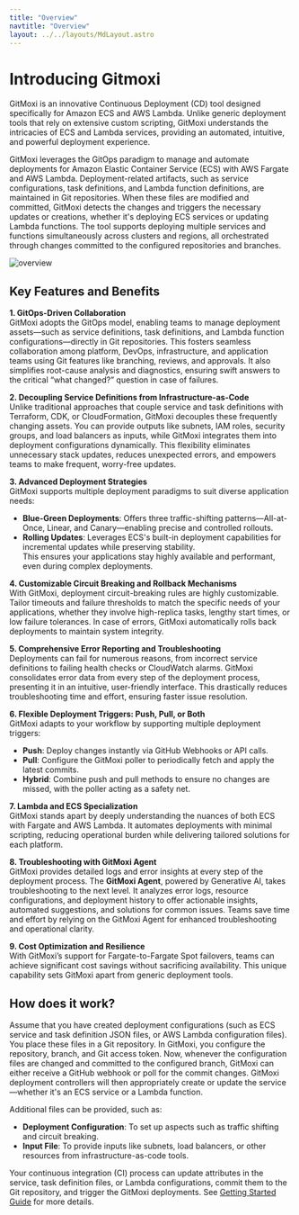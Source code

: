 ```yaml
---
title: "Overview"
navtitle: "Overview"
layout: ../../layouts/MdLayout.astro
---
```


# Introducing Gitmoxi
GitMoxi is an innovative Continuous Deployment (CD) tool designed specifically for Amazon ECS and AWS Lambda. Unlike generic deployment tools that rely on extensive custom scripting, GitMoxi understands the intricacies of ECS and Lambda services, providing an automated, intuitive, and powerful deployment experience.

GitMoxi leverages the GitOps paradigm to manage and automate deployments for Amazon Elastic Container Service (ECS) with AWS Fargate and AWS Lambda. Deployment-related artifacts, such as service configurations, task definitions, and Lambda function definitions, are maintained in Git repositories. When these files are modified and committed, GitMoxi detects the changes and triggers the necessary updates or creations, whether it's deploying ECS services or updating Lambda functions. The tool supports deploying multiple services and functions simultaneously across clusters and regions, all orchestrated through changes committed to the configured repositories and branches.

<img alt="overview" src="/overview.png" title="Gitmoxi Overview"/>

## Key Features and Benefits

**1. GitOps-Driven Collaboration**  
GitMoxi adopts the GitOps model, enabling teams to manage deployment assets—such as service definitions, task definitions, and Lambda function configurations—directly in Git repositories. This fosters seamless collaboration among platform, DevOps, infrastructure, and application teams using Git features like branching, reviews, and approvals. It also simplifies root-cause analysis and diagnostics, ensuring swift answers to the critical “what changed?” question in case of failures.

**2. Decoupling Service Definitions from Infrastructure-as-Code**  
Unlike traditional approaches that couple service and task definitions with Terraform, CDK, or CloudFormation, GitMoxi decouples these frequently changing assets. You can provide outputs like subnets, IAM roles, security groups, and load balancers as inputs, while GitMoxi integrates them into deployment configurations dynamically. This flexibility eliminates unnecessary stack updates, reduces unexpected errors, and empowers teams to make frequent, worry-free updates.

**3. Advanced Deployment Strategies**  
GitMoxi supports multiple deployment paradigms to suit diverse application needs:
  - **Blue-Green Deployments**: Offers three traffic-shifting patterns—All-at-Once, Linear, and Canary—enabling precise and controlled rollouts.
  - **Rolling Updates**: Leverages ECS's built-in deployment capabilities for incremental updates while preserving stability.  
  This ensures your applications stay highly available and performant, even during complex deployments.

**4. Customizable Circuit Breaking and Rollback Mechanisms**  
With GitMoxi, deployment circuit-breaking rules are highly customizable. Tailor timeouts and failure thresholds to match the specific needs of your applications, whether they involve high-replica tasks, lengthy start times, or low failure tolerances. In case of errors, GitMoxi automatically rolls back deployments to maintain system integrity.

**5. Comprehensive Error Reporting and Troubleshooting**  
Deployments can fail for numerous reasons, from incorrect service definitions to failing health checks or CloudWatch alarms. GitMoxi consolidates error data from every step of the deployment process, presenting it in an intuitive, user-friendly interface. This drastically reduces troubleshooting time and effort, ensuring faster issue resolution.

**6. Flexible Deployment Triggers: Push, Pull, or Both**  
GitMoxi adapts to your workflow by supporting multiple deployment triggers:
  - **Push**: Deploy changes instantly via GitHub Webhooks or API calls.
  - **Pull**: Configure the GitMoxi poller to periodically fetch and apply the latest commits.
  - **Hybrid**: Combine push and pull methods to ensure no changes are missed, with the poller acting as a safety net.

**7. Lambda and ECS Specialization**  
GitMoxi stands apart by deeply understanding the nuances of both ECS with Fargate and AWS Lambda. It automates deployments with minimal scripting, reducing operational burden while delivering tailored solutions for each platform.

**8. Troubleshooting with GitMoxi Agent**  
GitMoxi provides detailed logs and error insights at every step of the deployment process. The **GitMoxi Agent**, powered by Generative AI, takes troubleshooting to the next level. It analyzes error logs, resource configurations, and deployment history to offer actionable insights, automated suggestions, and solutions for common issues. Teams save time and effort by relying on the GitMoxi Agent for enhanced troubleshooting and operational clarity.

**9. Cost Optimization and Resilience**  
With GitMoxi’s support for Fargate-to-Fargate Spot failovers, teams can achieve significant cost savings without sacrificing availability. This unique capability sets GitMoxi apart from generic deployment tools.

## How does it work?

Assume that you have created deployment configurations (such as ECS service and task definition JSON files, or AWS Lambda configuration files). You place these files in a Git repository. In GitMoxi, you configure the repository, branch, and Git access token. Now, whenever the configuration files are changed and committed to the configured branch, GitMoxi can either receive a GitHub webhook or poll for the commit changes. GitMoxi deployment controllers will then appropriately create or update the service—whether it's an ECS service or a Lambda function.

Additional files can be provided, such as:
- **Deployment Configuration**: To set up aspects such as traffic shifting and circuit breaking.
- **Input File**: To provide inputs like subnets, load balancers, or other resources from infrastructure-as-code tools.

Your continuous integration (CI) process can update attributes in the service, task definition files, or Lambda configurations, commit them to the Git repository, and trigger the GitMoxi deployments. See [Getting Started Guide](./getting_started) for more details.